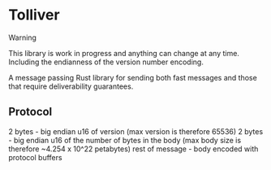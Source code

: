 # Tolliver

> [!WARNING]
> This library is work in progress and anything can change at any time. Including the endianness of the version number encoding.

A message passing Rust library for sending both fast messages and those that require deliverability guarantees.


## Protocol

2 bytes - big endian u16 of version (max version is therefore 65536)
2 bytes - big endian u16 of the number of bytes in the body (max body size is therefore ~4.254 x 10^22 petabytes)
rest of message - body encoded with protocol buffers
